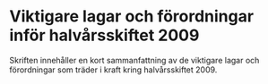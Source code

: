 # Viktigare lagar och förordningar inför halvårsskiftet 2009

Skriften innehåller en kort sammanfattning av de viktigare lagar och förordningar som träder i kraft kring halvårsskiftet 2009.
